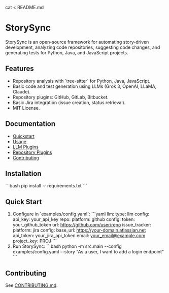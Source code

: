 cat <<EOL > README.md
# StorySync

StorySync is an open-source framework for automating story-driven development, analyzing code repositories, suggesting code changes, and generating tests for Python, Java, and JavaScript projects.

## Features
- Repository analysis with \`tree-sitter\` for Python, Java, JavaScript.
- Basic code and test generation using LLMs (Grok 3, OpenAI, LLaMA, Claude).
- Repository plugins: GitHub, GitLab, Bitbucket.
- Basic Jira integration (issue creation, status retrieval).
- MIT License.

## Documentation
- [Quickstart](docs/quickstart.md)
- [Usage](docs/usage.md)
- [LLM Plugins](docs/llm_plugins.md)
- [Repository Plugins](docs/repo_plugins.md)
- [Contributing](docs/contributing.md)

## Installation
\`\`\`bash
pip install -r requirements.txt
\`\`\`

## Quick Start
1. Configure in \`examples/config.yaml\`:
   \`\`\`yaml
   llm:
     type: llm
     config:
       api_key: your_api_key
   repo:
     platform: github
     config:
       token: your_github_token
       url: https://github.com/user/repo
   issue_tracker:
     platform: jira
     config:
       base_url: https://your-domain.atlassian.net
       api_token: your_jira_api_token
       email: your_email@example.com
       project_key: PROJ
   \`\`\`
2. Run StorySync:
   \`\`\`bash
   python -m src.main --config examples/config.yaml --story "As a user, I want to add a login endpoint"
   \`\`\`

## Contributing
See [CONTRIBUTING.md](docs/contributing.md).
